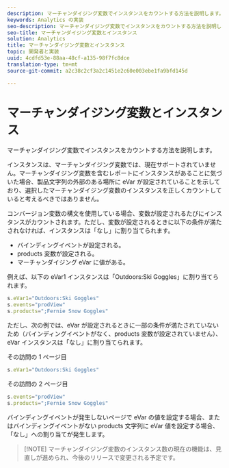 ```yaml
---
description: マーチャンダイジング変数でインスタンスをカウントする方法を説明します。
keywords: Analytics の実装
seo-description: マーチャンダイジング変数でインスタンスをカウントする方法を説明します。
seo-title: マーチャンダイジング変数とインスタンス
solution: Analytics
title: マーチャンダイジング変数とインスタンス
topic: 開発者と実装
uuid: 4cdfd53e-88aa-48cf-a135-98f7fc8dce
translation-type: tm+mt
source-git-commit: a2c38c2cf3a2c1451e2c60e003ebe1fa9bfd145d

---
```



# マーチャンダイジング変数とインスタンス

マーチャンダイジング変数でインスタンスをカウントする方法を説明します。

インスタンスは、マーチャンダイジング変数では、現在サポートされていません。マーチャンダイジング変数を含むレポートにインスタンスがあることに気づいた場合、製品文字列の外部のある場所に eVar が設定されていることを示しており、選択したマーチャンダイジング変数のインスタンスを正しくカウントしていると考えるべきではありません。

コンバージョン変数の構文を使用している場合、変数が設定されるたびにインスタンスがカウントされます。ただし、変数が設定されるときに以下の条件が満たされなければ、インスタンスは「なし」に割り当てられます。

* バインディングイベントが設定される。
* products 変数が設定される。
* マーチャンダイジング eVar に値がある。

例えば、以下の eVar1 インスタンスは「Outdoors:Ski Goggles」に割り当てられます。

```js
s.eVar1="Outdoors:Ski Goggles" 
s.events="prodView" 
s.products=";Fernie Snow Goggles"
```

ただし、次の例では、eVar が設定されるときに一部の条件が満たされていないため（バインディングイベントがなく、products 変数が設定されていません）、eVar インスタンスは「なし」に割り当てられます。

その訪問の 1 ページ目

```js
s.eVar1="Outdoors:Ski Goggles"
```

その訪問の 2 ページ目

```js
s.events="prodView" 
s.products=";Fernie Snow Goggles"
```

バインディングイベントが発生しないページで eVar の値を設定する場合、またはバインディングイベントがない products 文字列に eVar 値を設定する場合、「なし」への割り当てが発生します。

> [!NOTE] マーチャンダイジング変数のインスタンス数の現在の機能は、見直しが進められ、今後のリリースで変更される予定です。

